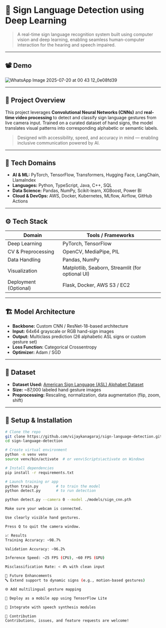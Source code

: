 # 🧤 Sign Language Detection using Deep Learning

> A real-time sign language recognition system built using computer vision and deep learning, enabling seamless human-computer interaction for the hearing and speech impaired.

---

## 📽️ Demo
![WhatsApp Image 2025-07-20 at 00 43 12_0e08fd39](https://github.com/user-attachments/assets/7c438432-fd6b-44a5-b9ad-91454b0ed7ca)

---

## 🧠 Project Overview

This project leverages **Convolutional Neural Networks (CNNs)** and **real-time video processing** to detect and classify sign language gestures from live camera input. Trained on a curated dataset of hand signs, the model translates visual patterns into corresponding alphabetic or semantic labels.

> Designed with accessibility, speed, and accuracy in mind — enabling inclusive communication powered by AI.

---

## 🚀 Tech Domains

- **AI & ML:** PyTorch, TensorFlow, Transformers, Hugging Face, LangChain, LlamaIndex  
- **Languages:** Python, TypeScript, Java, C++, SQL  
- **Data Science:** Pandas, NumPy, Scikit-learn, XGBoost, Power BI  
- **Cloud & DevOps:** AWS, Docker, Kubernetes, MLflow, Airflow, GitHub Actions  

---

## ⚙️ Tech Stack

| Domain               | Tools / Frameworks                                       |
|----------------------|----------------------------------------------------------|
| Deep Learning        | PyTorch, TensorFlow                                      |
| CV & Preprocessing   | OpenCV, MediaPipe, PIL                                   |
| Data Handling        | Pandas, NumPy                                            |
| Visualization        | Matplotlib, Seaborn, Streamlit (for optional UI)         |
| Deployment (Optional)| Flask, Docker, AWS S3 / EC2                              |

---

## 🏗️ Model Architecture

- **Backbone:** Custom CNN / ResNet-18-based architecture
- **Input:** 64x64 grayscale or RGB hand-sign images
- **Output:** Multiclass prediction (26 alphabetic ASL signs or custom gesture set)
- **Loss Function:** Categorical Crossentropy
- **Optimizer:** Adam / SGD

---

## 📁 Dataset

- **Dataset Used:** [American Sign Language (ASL) Alphabet Dataset](https://www.kaggle.com/datasets/grassknoted/asl-alphabet)
- **Size:** ~87,000 labeled hand gesture images
- **Preprocessing:** Rescaling, normalization, data augmentation (flip, zoom, shift)

---

## 🧪 Setup & Installation

```bash
# Clone the repo
git clone https://github.com/vijaykanagaraj/sign-language-detection.git
cd sign-language-detection

# Create virtual environment
python -m venv venv
source venv/bin/activate  # or venv\Scripts\activate on Windows

# Install dependencies
pip install -r requirements.txt

# Launch training or app
python train.py        # to train the model
python detect.py       # to run detection

python detect.py --camera 0 --model ./models/sign_cnn.pth

Make sure your webcam is connected.

Use clearly visible hand gestures.

Press Q to quit the camera window.

📈 Results
Training Accuracy: ~98.7%

Validation Accuracy: ~96.2%

Inference Speed: ~25 FPS (CPU), ~60 FPS (GPU)

Misclassification Rate: < 4% with clean input

🤖 Future Enhancements
🔤 Extend support to dynamic signs (e.g., motion-based gestures)

🌐 Add multilingual gesture mapping

📱 Deploy as a mobile app using TensorFlow Lite

🧩 Integrate with speech synthesis modules

🙌 Contribution
Contributions, issues, and feature requests are welcome!
